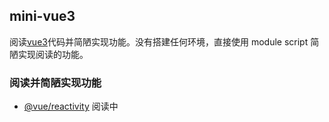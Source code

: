 ## mini-vue3

阅读[vue3](https://github.com/vuejs/vue-next)代码并简陋实现功能。没有搭建任何环境，直接使用 module script 简陋实现阅读的功能。

### 阅读并简陋实现功能

- [@vue/reactivity](https://github.com/vuejs/vue-next/tree/master/packages/reactivity) 阅读中
